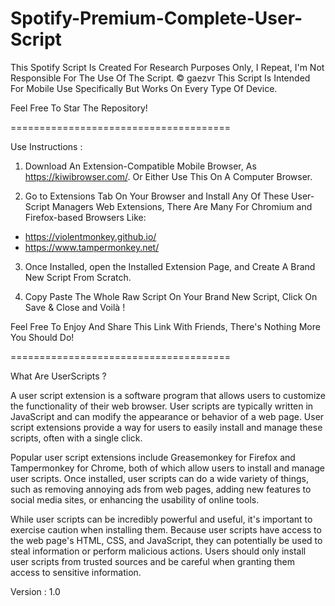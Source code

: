 # Spotify-Premium-Complete-User-Script
This Spotify Script Is Created For Research Purposes Only, I Repeat, I'm Not Responsible For The Use Of The Script.  © gaezvr
This Script Is Intended For Mobile Use Specifically But Works On Every Type Of Device.

Feel Free To Star The Repository!

======================================

Use Instructions : 

1. Download An Extension-Compatible Mobile Browser, As https://kiwibrowser.com/. Or Either Use This On A Computer Browser. 

2. Go to Extensions Tab On Your Browser and Install Any Of These User-Script Managers Web Extensions, There Are Many For Chromium and Firefox-based Browsers Like:
- https://violentmonkey.github.io/
- https://www.tampermonkey.net/

3. Once Installed, open the Installed Extension Page, and Create A Brand New Script From Scratch.

4. Copy Paste The Whole Raw Script On Your Brand New Script, Click On Save & Close and Voilà !

Feel Free To Enjoy And Share This Link With Friends, There's Nothing More You Should Do!

======================================

What Are UserScripts ?

A user script extension is a software program that allows users to customize the functionality of their web browser. User scripts are typically written in JavaScript and can modify the appearance or behavior of a web page. User script extensions provide a way for users to easily install and manage these scripts, often with a single click.

Popular user script extensions include Greasemonkey for Firefox and Tampermonkey for Chrome, both of which allow users to install and manage user scripts. Once installed, user scripts can do a wide variety of things, such as removing annoying ads from web pages, adding new features to social media sites, or enhancing the usability of online tools.

While user scripts can be incredibly powerful and useful, it's important to exercise caution when installing them. Because user scripts have access to the web page's HTML, CSS, and JavaScript, they can potentially be used to steal information or perform malicious actions. Users should only install user scripts from trusted sources and be careful when granting them access to sensitive information.

Version : 1.0
